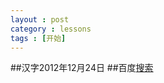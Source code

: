 ```yaml
---
layout : post
category : lessons
tags : [开始]
---
```

##汉字2012年12月24日
##百度[搜索](http://www.baidu.com)
